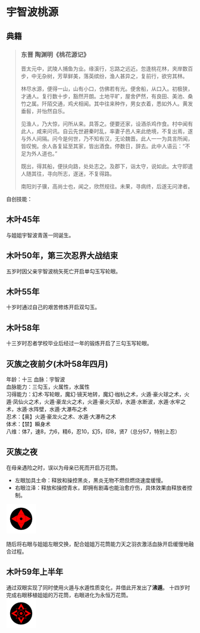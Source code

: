 # 宇智波桃源

## 典籍
> ### 东晋 陶渊明《桃花源记》
> 晋太元中，武陵人捕鱼为业。缘溪行，忘路之远近。忽逢桃花林，夹岸数百步，中无杂树，芳草鲜美，落英缤纷，渔人甚异之，复前行，欲穷其林。
>
> 林尽水源，便得一山，山有小口，仿佛若有光。便舍船，从口入。初极狭，才通人。复行数十步，豁然开朗。土地平旷，屋舍俨然，有良田、美池、桑竹之属。阡陌交通，鸡犬相闻。其中往来种作，男女衣着，悉如外人。黄发垂髫，并怡然自乐。
>
> 见渔人，乃大惊，问所从来。具答之。便要还家，设酒杀鸡作食。村中闻有此人，咸来问讯。自云先世避秦时乱，率妻子邑人来此绝境，不复出焉，遂与外人间隔。问今是何世，乃不知有汉，无论魏晋。此人一一为具言所闻，皆叹惋。余人各复延至其家，皆出酒食。停数日，辞去。此中人语云：“不足为外人道也。”
>
> 既出，得其船，便扶向路，处处志之。及郡下，诣太守，说如此。太守即遣人随其往，寻向所志，遂迷，不复得路。
>
> 南阳刘子骥，高尚士也，闻之，欣然规往。未果，寻病终，后遂无问津者。

自创技能：


## 木叶45年
与姐姐宇智波青莲一同诞生。

## 木叶50年，第三次忍界大战结束
五岁时因父亲宇智波桃矢死亡开启单勾玉写轮眼。

## 木叶55年
十岁时通过自己的艰苦修炼开启双勾玉。

## 木叶58年
十三岁时忍者学校毕业后经过一年的锻炼开启了三勾玉写轮眼。

## 灭族之夜前夕(木叶58年四月)
年龄：十三
血脉：宇智波  
血脉能力：三勾玉，火属性，水属性  
习得能力：幻术·写轮眼，魔幻·镜天地转，魔幻·枷杭之术，火遁·豪火球之术，火遁·凤仙火之术，火遁·豪龙火之术，火遁·豪火灭却，水遁·水断波，水遁·水牢之术，水遁·水阵壁，水遁·大瀑布之术    
忍术：【奥】火遁·豪龙火之术、水遁·大瀑布之术   
体术：【禁】瞬身术  
八维：体7，速8，力6，精6，忍10，幻5，印8，贤7（总分57，特别上忍）

## 灭族之夜
在母亲遇险之时，误以为母亲已死而开启万花筒。
* 左眼加具土命：释放和操控黑炎，黑炎无物不燃但燃烧速度缓慢。
* 右眼泣泽：释放和操控青水，即拥有剧毒也能治愈疗伤，具体效果由释放者控制。
<img src="../设定图/桃源万花筒写轮眼.png" width="80px">

随后将右眼与姐姐左眼交换，配合姐姐万花筒能力天之羽衣激活血脉开启缓慢地融合过程。

## 木叶59年上半年
通过双眼实现了同时使用火遁与水遁性质变化，并借此开发出了**沸遁**。
十四岁时完成右眼移植姐姐的万花筒，右眼进化为永恒万花筒。  
<img src="../设定图/桃源永恒的万花筒写轮眼.png" width="80px">

